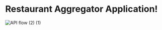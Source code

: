 # Restaurant Aggregator Application!
![API flow (2) (1)](https://user-images.githubusercontent.com/37235516/232210654-1199053a-34d7-4c1e-813a-a8e5c425aea0.jpeg)
